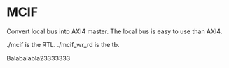 # MCIF
Convert local bus into AXI4 master. The local bus is easy to use than AXI4.

./mcif is the RTL.
./mcif_wr_rd is the tb.

Balabalabla23333333
